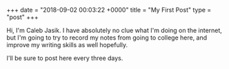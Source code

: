 +++
date = "2018-09-02 00:03:22 +0000"
title = "My First Post"
type = "post"
+++

Hi, I'm Caleb Jasik. I have absolutely no clue what I'm doing on the internet,
but I'm going to try to record my notes from going to college here, and improve
my writing skills as well hopefully.

I'll be sure to post here every three days.